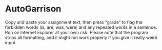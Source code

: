 # AutoGarrison

Copy and paste your assignment text, then press "grade" to flag the forbidden words (is, are, was, were) and any repeated words in a sentence. Run on Internet Explorer at your own risk. Please note that the program strips all formatting, and it might not work properly if you give it really weird input.
